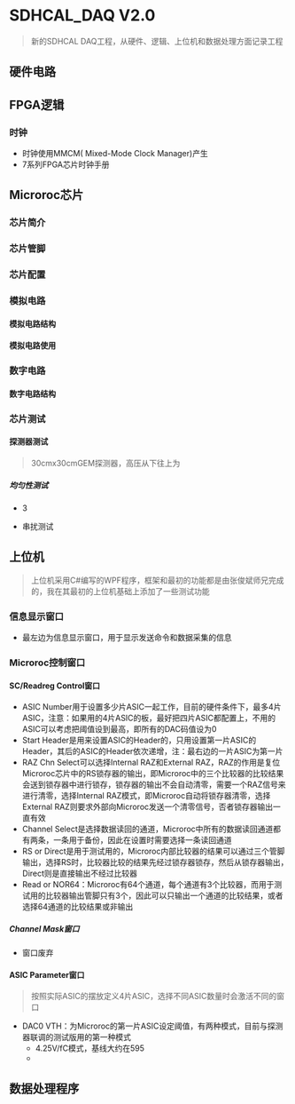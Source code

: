 # SDHCAL_DAQ V2.0

> 新的SDHCAL DAQ工程，从硬件、逻辑、上位机和数据处理方面记录工程

## 硬件电路

## FPGA逻辑

### 时钟

+ 时钟使用MMCM( Mixed-Mode Clock Manager)产生
+ 7系列FPGA芯片时钟手册



## Microroc芯片

### 芯片简介

### 芯片管脚

### 芯片配置

### 模拟电路

#### 模拟电路结构

#### 模拟电路使用

### 数字电路

#### 数字电路结构

### 芯片测试

#### 探测器测试

> 30cmx30cmGEM探测器，高压从下往上为

##### 均匀性测试

+ 3


+ 串扰测试




## 上位机

> 上位机采用C#编写的WPF程序，框架和最初的功能都是由张俊斌师兄完成的，我在其最初的上位机基础上添加了一些测试功能

### 信息显示窗口

+ 最左边为信息显示窗口，用于显示发送命令和数据采集的信息

### Microroc控制窗口

#### SC/Readreg Control窗口

+ ASIC Number用于设置多少片ASIC一起工作，目前的硬件条件下，最多4片ASIC，注意：如果用的4片ASIC的板，最好把四片ASIC都配置上，不用的ASIC可以考虑把阈值设到最高，即所有的DAC码值设为0
+ Start Header是用来设置ASIC的Header的，只用设置第一片ASIC的Header，其后的ASIC的Header依次递增，注：最右边的一片ASIC为第一片
+ RAZ Chn Select可以选择Internal RAZ和External RAZ，RAZ的作用是复位Microroc芯片中的RS锁存器的输出，即Microroc中的三个比较器的比较结果会送到锁存器中进行锁存，锁存器的输出不会自动清零，需要一个RAZ信号来进行清零，选择Internal RAZ模式，即Microroc自动将锁存器清零，选择External RAZ则要求外部向Microroc发送一个清零信号，否者锁存器输出一直有效
+ Channel Select是选择数据读回的通道，Microroc中所有的数据读回通道都有两条，一条用于备份，因此在设置时需要选择一条读回通道
+ RS or Direct是用于测试用的，Microroc内部比较器的结果可以通过三个管脚输出，选择RS时，比较器比较的结果先经过锁存器锁存，然后从锁存器输出，Direct则是直接输出不经过比较器
+ Read or NOR64：Microroc有64个通道，每个通道有3个比较器，而用于测试用的比较器输出管脚只有3个，因此可以只输出一个通道的比较结果，或者选择64通道的比较结果或非输出

##### Channel Mask窗口

+ 窗口废弃

#### ASIC Parameter窗口

> 按照实际ASIC的摆放定义4片ASIC，选择不同ASIC数量时会激活不同的窗口

+ DAC0 VTH：为Microroc的第一片ASIC设定阈值，有两种模式，目前与探测器联调的测试版用的第一种模式
  + 4.25V/fC模式，基线大约在595
  + ​

## 数据处理程序